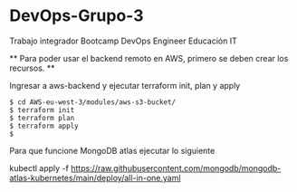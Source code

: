 # DevOps-Grupo-3
Trabajo integrador Bootcamp DevOps Engineer Educación IT

** Para poder usar el backend remoto en AWS, primero se deben crear los recursos. **

Ingresar a aws-backend y ejecutar terraform init, plan y apply

	$ cd AWS-eu-west-3/modules/aws-s3-bucket/
	$ terraform init
	$ terraform plan
	$ terraform apply
	$

Para que funcione MongoDB atlas ejecutar lo siguiente

kubectl apply -f https://raw.githubusercontent.com/mongodb/mongodb-atlas-kubernetes/main/deploy/all-in-one.yaml


